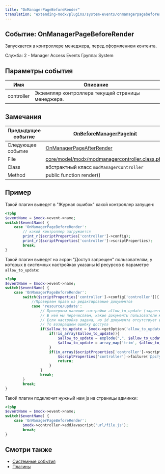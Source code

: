 ```yaml
---
title: "OnManagerPageBeforeRender"
translation: "extending-modx/plugins/system-events/onmanagerpagebeforerender"
---
```


## Событие: OnManagerPageBeforeRender

Запускается в контроллере менеджера, перед оформлением контента.

Служба: 2 - Manager Access Events
Группа: System

## Параметры события

| Имя        | Описание                                          |
| ---------- | ------------------------------------------------- |
| controller | Экземпляр контроллера текущей страницы менеджера. |

## Замечания

| Предыдущее событие | [OnBeforeManagerPageInit](extending-modx/plugins/system-events/onbeforemanagerpageinit "OnBeforeManagerPageInit")                                  |
| ------------------ | -------------------------------------------------------------------------------------------------------------------------------------------------- |
| Следующее событие  | [OnManagerPageAfterRender](extending-modx/plugins/system-events/onmanagerpageafterrender "OnManagerPageAfterRender")                               |
| File               | [core/model/modx/modmanagercontroller.class.php](https://github.com/modxcms/revolution/blob/master/core/model/modx/modmanagercontroller.class.php) |
| Class              | абстрактный класс `modManagerController`                                                                                                             |
| Method             | public function render()                                                                                                                           |

## Пример

Такой плагин выведет в "Журнал ошибок" какой контроллер запущен:

```php
<?php
$eventName = $modx->event->name;
switch($eventName) {
    case 'OnManagerPageBeforeRender':
        // какой контроллер загружается
        print_r($scriptProperties['controller']->config);
        print_r($scriptProperties['controller']->scriptProperties);
        break;
}
```
                
Такой плагин выведет на экран "Доступ запрещен" пользователям, у которых в системных настройках указаны id ресурсов в параметре `allow_to_update`:

```php
<?php
$eventName = $modx->event->name;
switch($eventName) {
    case 'OnManagerPageBeforeRender':
        switch($scriptProperties['controller']->config['controller']){
            //Проверяем права на редактирование документов
            case 'resource/update':
                // Проверяем наличие настройки allow_to_update (задается в настройках пользователя)
                // В ней мы перечисляем, какие документы пользователю можно редактировать
                // Если настройка задана, но id документа отсутствует в перечисленных разрешенных,
                // То возвращаем ошибку доступа 
                if($allow_to_update = $modx->getOption('allow_to_update')){
                    if(!is_array($allow_to_update)){
                        $allow_to_update = explode(",", $allow_to_update);
                        $allow_to_update = array_map('trim', $allow_to_update);
                    }
                    if(in_array($scriptProperties['controller']->scriptProperties['id'], $allow_to_update)){
                        $scriptProperties['controller']->failure('Доступ запрещен');
                        return;
                    }
                }
                break;
        }
        break;
}
```
                
Такой плагин подключит нужный нам js на страницы админки:

```php
<?php
$eventName = $modx->event->name;
switch($eventName) {
    case 'OnManagerPageBeforeRender':
        $modx->controller->addJavascript('url/file.js');
        break;
}
```

## Смотри также

- [Системные события](extending-modx/plugins/system-events "Системные события")
- [Плагины](extending-modx/plugins "Плагины")
